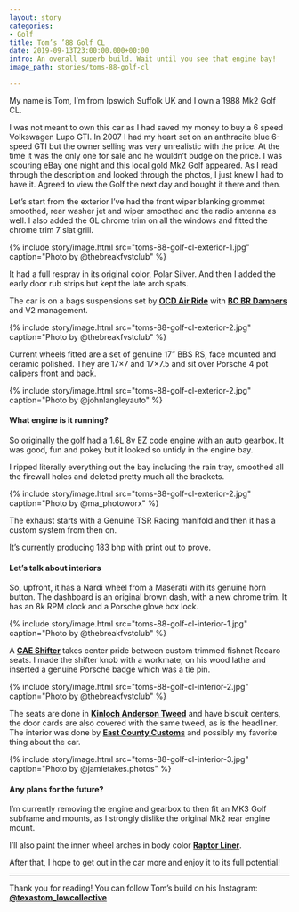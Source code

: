 ```yaml
---
layout: story
categories:
- Golf
title: Tom’s ’88 Golf CL
date: 2019-09-13T23:00:00.000+00:00
intro: An overall superb build. Wait until you see that engine bay!
image_path: stories/toms-88-golf-cl

---
```

My name is Tom, I’m from Ipswich Suffolk UK and I own a 1988 Mk2 Golf CL.

I was not meant to own this car as I had saved my money to buy a 6 speed Volkswagen Lupo GTI. In 2007 I had my heart set on an anthracite blue 6-speed GTI but the owner selling was very unrealistic with the price. At the time it was the only one for sale and he wouldn’t budge on the price. I was scouring eBay one night and this local gold Mk2 Golf appeared. As I read through the description and looked through the photos, I just knew I had to have it. Agreed to view the Golf the next day and bought it there and then.

Let’s start from the exterior I’ve had the front wiper blanking grommet smoothed, rear washer jet and wiper smoothed and the radio antenna as well. I also added the GL chrome trim on all the windows and fitted the chrome trim 7 slat grill.

{% include story/image.html src="toms-88-golf-cl-exterior-1.jpg" caption="Photo by @thebreakfvstclub" %}

It had a full respray in its original color, Polar Silver. And then I added the early door rub strips but kept the late arch spats.

The car is on a bags suspensions set by [**OCD Air Ride**](http://www.onlychargeddubs.co.uk/) with [**BC BR Dampers**](http://www.bc-racing.co.uk/br-series-coilovers) and V2 management.

{% include story/image.html src="toms-88-golf-cl-exterior-2.jpg" caption="Photo by @thebreakfvstclub" %}

Current wheels fitted are a set of genuine 17” BBS RS, face mounted and ceramic polished. They are 17×7 and 17×7.5 and sit over Porsche 4 pot calipers front and back.

{% include story/image.html src="toms-88-golf-cl-exterior-2.jpg" caption="Photo by @johnlangleyauto" %}

#### What engine is it running?

So originally the golf had a 1.6L 8v EZ code engine with an auto gearbox. It was good, fun and pokey but it looked so untidy in the engine bay.

I ripped literally everything out the bay including the rain tray, smoothed all the firewall holes and deleted pretty much all the brackets.

{% include story/image.html src="toms-88-golf-cl-exterior-2.jpg" caption="Photo by @ma_photoworx" %}

The exhaust starts with a Genuine TSR Racing manifold and then it has a custom system from then on.

It’s currently producing 183 bhp with print out to prove.

#### Let’s talk about interiors

So, upfront, it has a Nardi wheel from a Maserati with its genuine horn button. The dashboard is an original brown dash, with a new chrome trim. It has an 8k RPM clock and a Porsche glove box lock.

{% include story/image.html src="toms-88-golf-cl-interior-1.jpg" caption="Photo by @thebreakfvstclub" %}

A [**CAE Shifter**](https://cae-racing.de/) takes center pride between custom trimmed fishnet Recaro seats. I made the shifter knob with a workmate, on his wood lathe and inserted a genuine Porsche badge which was a tie pin.

{% include story/image.html src="toms-88-golf-cl-interior-2.jpg" caption="Photo by @thebreakfvstclub" %}

The seats are done in [**Kinloch Anderson Tweed**](https://www.kinlochanderson.com/shop/tartan-fabric/fabric-by-the-metre/tweed-cloth-by-the-metre) and have biscuit centers, the door cards are also covered with the same tweed, as is the headliner. The interior was done by [**East County Customs**](https://www.eastcountycustoms.co.uk/) and possibly my favorite thing about the car.

{% include story/image.html src="toms-88-golf-cl-interior-3.jpg" caption="Photo by @jamietakes.photos" %}

#### Any plans for the future?

I’m currently removing the engine and gearbox to then fit an MK3 Golf subframe and mounts, as I strongly dislike the original Mk2 rear engine mount.

I’ll also paint the inner wheel arches in body color [**Raptor Liner**](https://www.raptorliner.com.au/).

After that, I hope to get out in the car more and enjoy it to its full potential!

***

Thank you for reading! You can follow Tom’s build on his Instagram: [**@texastom_lowcollective**](https://www.instagram.com/texastom_lowcollective/)